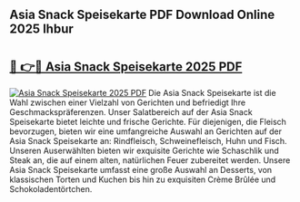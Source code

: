 ## Asia Snack Speisekarte PDF Download Online 2025 lhbur

# <h2><a href="http://gc9m6n9.nevu.top/?p=Asia+Snack+Speisekarte">🔗 👉🔴 Asia Snack Speisekarte 2025 PDF</a></h2>

[![Asia Snack Speisekarte 2025 PDF](https://i.imgur.com/dBaPXMq.png)](http://gc9m6n9.nevu.top/?p=Asia+Snack+Speisekarte)
Die Asia Snack Speisekarte ist die Wahl zwischen einer Vielzahl von Gerichten und befriedigt Ihre Geschmackspräferenzen. Unser Salatbereich auf der Asia Snack Speisekarte bietet leichte und frische Gerichte. Für diejenigen, die Fleisch bevorzugen, bieten wir eine umfangreiche Auswahl an Gerichten auf der Asia Snack Speisekarte an: Rindfleisch, Schweinefleisch, Huhn und Fisch. Unseren Auserwählten bieten wir exquisite Gerichte wie Schaschlik und Steak an, die auf einem alten, natürlichen Feuer zubereitet werden. Unsere Asia Snack Speisekarte umfasst eine große Auswahl an Desserts, von klassischen Torten und Kuchen bis hin zu exquisiten Crème Brûlée und Schokoladentörtchen.
